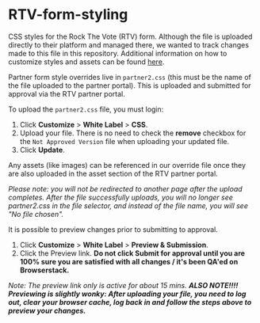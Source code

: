 # RTV-form-styling
CSS styles for the Rock The Vote (RTV) form. Although the file is uploaded directly to their platform and managed there, we wanted to track changes made to this file in this repository. Additional information on how to customize styles and assets can be found [here](https://www.rockthevote.org/programs-and-partner-resources/tech-for-civic-engagement/partner-ovr-tool-faqs/partner-ovr-tool-faqs/).

Partner form style overrides live in `partner2.css` (this must be the name of the file uploaded to the partner portal). This is uploaded and submitted for approval via the RTV partner portal. 

To upload the `partner2.css` file, you must login:

1. Click **Customize** > **White Label** > **CSS**. 
2. Upload your file. There is no need to check the **remove** checkbox for the `Not Approved Version` file when uploading your updated file.
3. Click **Update**. 

Any assets (like images) can be referenced in our override file once they are also uploaded in the asset section of the RTV partner portal.

_Please note: you will not be redirected to another page after the upload completes. After the file successfully uploads, you will no longer see partner2.css in the file selector, and instead of the file name, you will see "No file chosen"._

It is possible to preview changes prior to submitting to approval. 

1. Click **Customize** > **White Label** > **Preview & Submission**. 
2. Click the Preview link. **Do not click Submit for approval until you are 100% sure you are satisfied with all changes / it's been QA'ed on Browserstack.**

_Note: The preview link only is active for about 15 mins. **ALSO NOTE!!!! Previewing is slightly wonky: After uploading your file, you need to log out, clear your browser cache, log back in and follow the steps above to preview your changes.**_